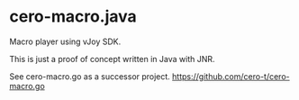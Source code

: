 # cero-macro.java
Macro player using vJoy SDK.

This is just a proof of concept written in Java with JNR.

See cero-macro.go as a successor project.
https://github.com/cero-t/cero-macro.go
